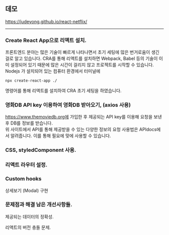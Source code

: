 
데모
------------------------

https://judeyong.github.io/react-netflix/

------------------------
### Create React App으로 리액트 설치.

프론트엔드 분야는 많은 기술이 빠르게 나타나면서 초기 세팅에 많은 번거로움이 생긴 걸로 알고 있습니다.
CRA를 통해 리액트를 설치하면 Webpack, Babel 등의 기술이 이미 설정되어 있기 때문에 많은 시간이 걸리지 않고 프로젝트를 시작할 수 있습니다.
Nodejs 가 설치되어 있는 컴퓨터 환경에서 터미널에<br/>

    npx create-react-app ./ 
    
명령어를 통해 리액트를 설치하여 CRA 초기 세팅을 하였습니다.
    	

### 영화DB API key 이용하여 영화DB 받아오기, (axios 사용)
https://www.themoviedb.org에 가입한 후 제공되는 API key를 이용해 요청을 보낸 후 DB를 정보를 받습니다.<br/>
위 사이트에서 API를 통해 제공받을 수 있는 다양한 정보의 요청 사용법은 APIdocs에서 알려줍니다. 이를 통해 필요에 맞에 사용할 수 있습니다.


### CSS, styledComponent 사용.


### 리액트 라우터 설정.


### Custom hooks
상세보기 (Modal) 구현

### 문제점과 해결 남은 개선사항들.
 
제공되는 데이터의 정확성.
 
리액트의 버전 충돌 문제.
